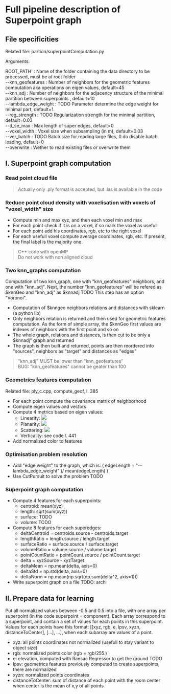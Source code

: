 # Full pipeline description of Superpoint graph

## File specificities

Related file: partion/superpointComputation.py

Arguments:

ROOT\_PATH'	       : Name of the folder containing the data directory to be processed, must be at root folder\
--knn\_geofeatures     : Number of neighbors for the geometric features computation aka operations on eigen values, default=45\
--knn\_adj             : Number of neighbors for the adjacency structure of the minimal partition between superpoints , default=10\
--lambda\_edge\_weight : TODO Parameter determine the edge weight for minimal part, default=1.\
--reg\_strength        : TODO Regularization strength for the minimal partition, default=0.03\
--d\_se\_max           : Max length of super edges, default=0\
--voxel\_width         : Voxel size when subsampling (in m), default=0.03\
--ver\_batch           : TODO Batch size for reading large files, 0 do disable batch loading, default=0\
--overwrite            : Wether to read existing files or overwrite them

## I. Superpoint graph computation

### Read point cloud file

>Actually only .ply format is accepted, but .las is available in the code

### Reduce point cloud density with voxelisation with voxels of "voxel\_width" size

* Compute min and max xyz, and then each voxel min and max
* For each point check if it is on a voxel, if so mark the voxel as usefull
* For each point add his coordinates, rgb, etc to the right voxel
* For each usefull voxel compute average coordinates, rgb, etc. If present, the final label is the majority one.

> C++ code with openMP\
> Do not work with non aligned cloud

### Two knn\_graphs computation

Computation of two knn\_graph, one with "knn\_geofeatures" neighbors, and one with "knn\_adj".
Next, the number "knn\_geofeatures" will be refered as $knnGeo and "knn\_adj" as $knnadj
TODO This step has an option "Voronoi".

* Computation of $knngeo neighbors relations and distances with sklearn (a python lib)
* Only neighbors relation is returned and then used for geometric features computation. As the form of simple array, the $knnGeo first values are indexes of neighbors with the first point and so on
* The whole graph, relations and distances, is then cut to be only a $knnadj" graph and returned 
* The graph is then built and returned, points are then reordered into "sources", neighbors as "target" and distances as "edges"

> "knn\_adj" MUST be lower than "knn\_geofeatures"\
> BUG: "knn\_geofeatures" cannot be geater than 100

### Geometrics features computation

Related file: ply\_c.cpp, compute\_geof, l. 385

* For each point compute the covariance matrix of neighborhood
* Compute eigen values and vectors
* Compute 4 metrics based on eigen values: 
	* Linearity: <img src="https://render.githubusercontent.com/render/math?math=\frac{\sqrt{\lambda_0} - \sqrt{\lambda_1}}{\sqrt{\lambda_0}}">
	* Planarity: <img src="https://render.githubusercontent.com/render/math?math=\frac{\sqrt{\lambda_1} - \sqrt{\lambda_2}}{\sqrt{\lambda_0}}">
	* Scattering: <img src="https://render.githubusercontent.com/render/math?math=\frac{\sqrt{\lambda_2}}{\sqrt{\lambda_0}}">
	* Verticality: see code l. 441
* Add normalized color to features

### Optimisation problem resolution 

* Add "edge weight" to the graph, which is: ( edgeLength + "--lambda\_edge\_weight" )/ mean(edgeLength) )
* Use CutPursuit to solve the problem TODO

### Superpoint graph computation

* Compute 4 features for each superpoints: 
	* centroid: mean(xyz) 
	* length: sqrt(sum(xyz))
	* surface: TODO
	* volume: TODO
* Compute 8 features for each superedges: 
	* deltaCentroid = centroids.source - centroids.target
	* lengthRatio = length.source / length.target
	* surfaceRatio = surface.source / surface.target
	* volumeRatio = volume.source / volume.target
	* pointCountRatio = pointCount.source / pointCount.target
	* delta = xyzSource - xyzTarget
	* deltaMean = np.mean(delta, axis=0)
	* deltaStd = np.std(delta, axis=0)
	* deltaNorm = np.mean(np.sqrt(np.sum(delta^2, axis=1)))
* Write superpoint graph on a file TODO: archi

## II. Prepare data for learning

Put all normalized values between -0.5 and 0.5 into a file, with one array per superpoint (in the code superpoint = component).
Each array correspond to a superpoint, and contain a set of values for each points in this superpoint.
Values for each points have this format: [[xyz, rgb, e, lpsv, xyzn, distanceToCenter], [...], ...], when each subarray are values of a point.

* xyz: all points coordinates not normalized (usefull to stay variant to object size)
* rgb: normalized points color (rgb = rgb/255.)
* e: elevation, computed with Ransac Regressor to get the ground TODO
* lpsv: geometrics features previously computed to create superpoints, there are normalized
* xyzn: normalized points coordinates
* distanceToCenter: sum of distance of each point with the room center when center is the mean of x,y of all points
